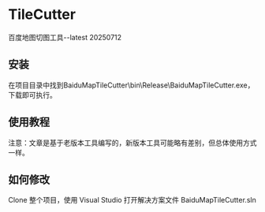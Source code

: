 # TileCutter 

百度地图切图工具--latest 20250712

## 安装

在项目目录中找到BaiduMapTileCutter\bin\Release\BaiduMapTileCutter.exe，下载即可执行。

## 使用教程


注意：文章是基于老版本工具编写的，新版本工具可能略有差别，但总体使用方式一样。

## 如何修改

Clone 整个项目，使用 Visual Studio 打开解决方案文件 BaiduMapTileCutter.sln